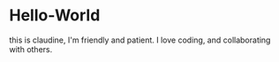 # Hello-World
this is claudine, I'm friendly and patient. I love coding, and collaborating with others. 
